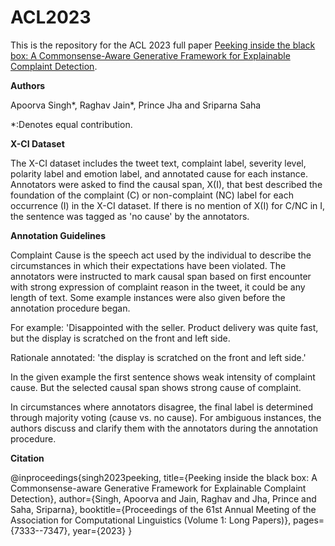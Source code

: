 # ACL2023

This is the repository for the ACL 2023 full paper [Peeking inside the black box: A Commonsense-Aware Generative Framework for Explainable Complaint Detection](https://2023.aclweb.org/program/accepted/#long-papers). 

**Authors**

Apoorva Singh*, Raghav Jain*, Prince Jha and Sriparna Saha

*:Denotes equal contribution.


**X-CI Dataset**

The X-CI dataset includes the tweet text, complaint label, severity level, polarity label and emotion label, and annotated cause for each instance. Annotators were asked to find the causal span, X(I), that best described the foundation of the complaint (C) or non-complaint (NC)  label for each occurrence (I) in the X-CI dataset. If there is no mention of X(I) for C/NC in I, the sentence was tagged as 'no cause' by the annotators. 


**Annotation Guidelines**

 Complaint Cause is the speech act used by the individual to describe the circumstances in which their expectations have been violated. The annotators were instructed to mark causal span based on first encounter with strong expression of complaint reason in the tweet, it could be any length of text. Some example instances were also given before the annotation procedure began.

For example: 'Disappointed with the seller. Product delivery was quite fast, but the display is scratched on the front and left side. 

Rationale annotated: 'the display is scratched on the front and left side.' 

In the given example the first sentence shows weak intensity of complaint cause. But the selected causal span shows strong cause of complaint.

In circumstances where annotators disagree, the final label is determined through majority voting (cause vs. no cause). For ambiguous instances, the authors discuss and clarify them with the annotators during the annotation procedure.


**Citation**

@inproceedings{singh2023peeking,
  title={Peeking inside the black box: A Commonsense-aware Generative Framework for Explainable Complaint Detection},
  author={Singh, Apoorva and Jain, Raghav and Jha, Prince and Saha, Sriparna},
  booktitle={Proceedings of the 61st Annual Meeting of the Association for Computational Linguistics (Volume 1: Long Papers)},
  pages={7333--7347},
  year={2023}
}
